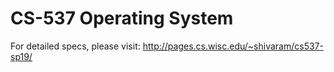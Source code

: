 # CS-537 Operating System
For detailed specs, please visit:
http://pages.cs.wisc.edu/~shivaram/cs537-sp19/
